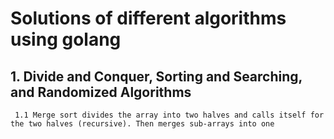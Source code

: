 # Solutions of different algorithms using golang

## 1. Divide and Conquer, Sorting and Searching, and Randomized Algorithms
     1.1 Merge sort divides the array into two halves and calls itself for the two halves (recursive). Then merges sub-arrays into one
